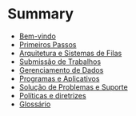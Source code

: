 # Summary

<!-- 
--------------------------------------------------------------- Estrutura do MarvinDocs ---------------------------------------------------------------

1. Bem-vindo: Forneça uma breve introdução ao cluster HPC Marvin e o que os usuários podem esperar encontrar na documentação.

2. Primeiros Passos: Este capítulo deve fornecer um guia passo a passo para novos usuários criarem uma conta e acessarem o cluster HPC Marvin. Inclua informações sobre instalações de software, configuração de conta e outras informações essenciais que novos usuários precisam saber.

3. Arquitetura e Sistema de Filas: Este capítulo deve fornecer uma visão geral da arquitetura do cluster HPC Marvin, incluindo seu hardware, software e infraestrutura de rede. Esta seção deve cobrir como o sistema é configurado e como funciona.

4. Submissão de Trabalhos: Este capítulo deve fornecer instruções detalhadas sobre como enviar trabalhos para o cluster HPC Marvin. Isso deve incluir informações sobre tipos de trabalho, scripts de submissão de trabalho e como monitorar e gerenciar trabalhos em execução.

5. Gerenciamento de Dados: Este capítulo deve abordar estratégias de gerenciamento de dados para o cluster HPC Marvin, incluindo as melhores práticas para armazenamento, transferência e backup de dados.

6. Programas e Aplicativos: Este capítulo deve cobrir o software e os aplicativos disponíveis no cluster HPC Marvin, incluindo como usá-los, como instalá-los e qualquer informação adicional sobre sua configuração.

7. Solução de Problemas e Suporte: Este capítulo deve fornecer informações sobre problemas comuns que os usuários podem encontrar no cluster HPC Marvin e como resolvê-los. Também deve fornecer informações sobre como obter suporte se precisar de ajuda adicional.

8. Políticas e diretrizes: Este capítulo deve cobrir as políticas e diretrizes para o uso do cluster HPC Marvin, incluindo diretrizes para alocação de recursos, priorização de trabalho e uso.

9. Glossário: Este capítulo deve incluir um glossário de termos técnicos e siglas usados ​​em toda a documentação para ajudar os usuários a entender a linguagem e terminologia usadas.

Lembre-se de usar linguagem clara e concisa em toda a documentação e usar recursos visuais, como diagramas, capturas de tela e exemplos de código para ajudar a explicar conceitos. Boa sorte na criação da estrutura do seu MarvinDocs! 

-------------------------------------------------------------------------------------------------------------------------------------------------------
-->

- [Bem-vindo](INTRODUCAO.md)
- [Primeiros Passos]()
- [Arquitetura e Sistemas de Filas]()
- [Submissão de Trabalhos]()
- [Gerenciamento de Dados]()
- [Programas e Aplicativos]()
- [Solução de Problemas e Suporte]()
- [Políticas e diretrizes]()
- [Glossário]()

<!-- - [HPC LNBio](./hpc/intro.md)
    - [Apresentanto o Marvin](./hpc/about/marvin.md) 
    - [Primeiro Login](./hpc/login/primeiro_login.md)
    - [Permissões de acesso](./hpc/seguranca/permissao_de_acesso.md)
---
- [Softwares]()
    - [AlphaFold](./hpc/softwares/alphafold.md)
    - [OpenFold](./hpc/softwares/openfold.md)
    - [Cellprofiler]()
    - [ilastik]()
    - [Cellpose]()
    - [Gromacs]()
    - [Amber]()
    - [Relion]()
    - [NP3_MS_WORKFLOW](./hpc/softwares/np3/np3_intro.md)
        - [Criando Sbatch](./hpc/softwares/np3/np3_sbatch.md)
        - [Usando o Job Composer](./hpc/softwares/np3/np3_jobcomposer.md) -->

